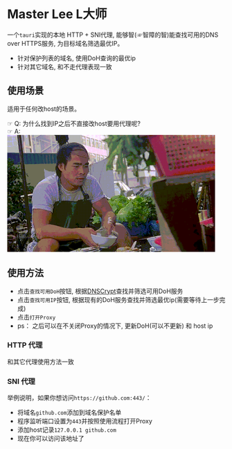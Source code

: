 # Master Lee L大师

一个`tauri`实现的本地 HTTP + SNI代理, 能够智(☞智障的智)能查找可用的DNS over HTTPS服务, 为目标域名筛选最优IP。  

+ 针对保护列表的域名, 使用DoH查询的最优ip
+ 针对其它域名, 和不走代理表现一致

## 使用场景
适用于任何改host的场景。

☞ Q: 为什么找到IP之后不直接改host要用代理呢?  
☞ A: ![为什么 这个问题我也想问 我也不明白](why_not_host.gif)  

## 使用方法  
+ 点击`查找可用DoH`按钮, 根据[DNSCrypt](https://github.com/DNSCrypt/dnscrypt-resolvers)查找并筛选可用DoH服务
+ 点击`查找可用IP`按钮, 根据现有的DoH服务查找并筛选最优ip(需要等待上一步完成)
+ 点击`打开Proxy`
+ ps： 之后可以在不关闭Proxy的情况下, 更新DoH(可以不更新) 和 host ip

### HTTP 代理
和其它代理使用方法一致

### SNI 代理
举例说明，如果你想访问`https://github.com:443/`：
+ 将域名`github.com`添加到域名保护名单
+ 程序监听端口设置为`443`并按照使用流程打开Proxy
+ 添加host记录`127.0.0.1 github.com`
+ 现在你可以访问该地址了
